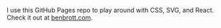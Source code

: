 I use this GitHub Pages repo to play around with CSS, SVG, and React. 
Check it out at [benbrott.com](https://benbrott.com).
